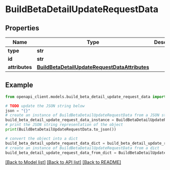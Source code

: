 # BuildBetaDetailUpdateRequestData


## Properties

Name | Type | Description | Notes
------------ | ------------- | ------------- | -------------
**type** | **str** |  | 
**id** | **str** |  | 
**attributes** | [**BuildBetaDetailUpdateRequestDataAttributes**](BuildBetaDetailUpdateRequestDataAttributes.md) |  | [optional] 

## Example

```python
from openapi_client.models.build_beta_detail_update_request_data import BuildBetaDetailUpdateRequestData

# TODO update the JSON string below
json = "{}"
# create an instance of BuildBetaDetailUpdateRequestData from a JSON string
build_beta_detail_update_request_data_instance = BuildBetaDetailUpdateRequestData.from_json(json)
# print the JSON string representation of the object
print(BuildBetaDetailUpdateRequestData.to_json())

# convert the object into a dict
build_beta_detail_update_request_data_dict = build_beta_detail_update_request_data_instance.to_dict()
# create an instance of BuildBetaDetailUpdateRequestData from a dict
build_beta_detail_update_request_data_from_dict = BuildBetaDetailUpdateRequestData.from_dict(build_beta_detail_update_request_data_dict)
```
[[Back to Model list]](../README.md#documentation-for-models) [[Back to API list]](../README.md#documentation-for-api-endpoints) [[Back to README]](../README.md)


